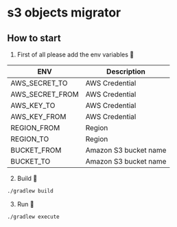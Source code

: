 # s3 objects migrator


## How to start

1. First of all please add the env variables :wrench:

| ENV                | Description          |
| -------------------|----------------------|
| AWS_SECRET_TO      | AWS Credential       |
| AWS_SECRET_FROM    | AWS Credential       |
| AWS_KEY_TO         | AWS Credential       |
| AWS_KEY_FROM       | AWS Credential       |
| REGION_FROM        | Region               |
| REGION_TO          | Region               |
| BUCKET_FROM        | Amazon S3 bucket name|
| BUCKET_TO          | Amazon S3 bucket name|

2. Build :hammer:

```bash
./gradlew build
```

3. Run :rocket:

```bash
./gradlew execute
```